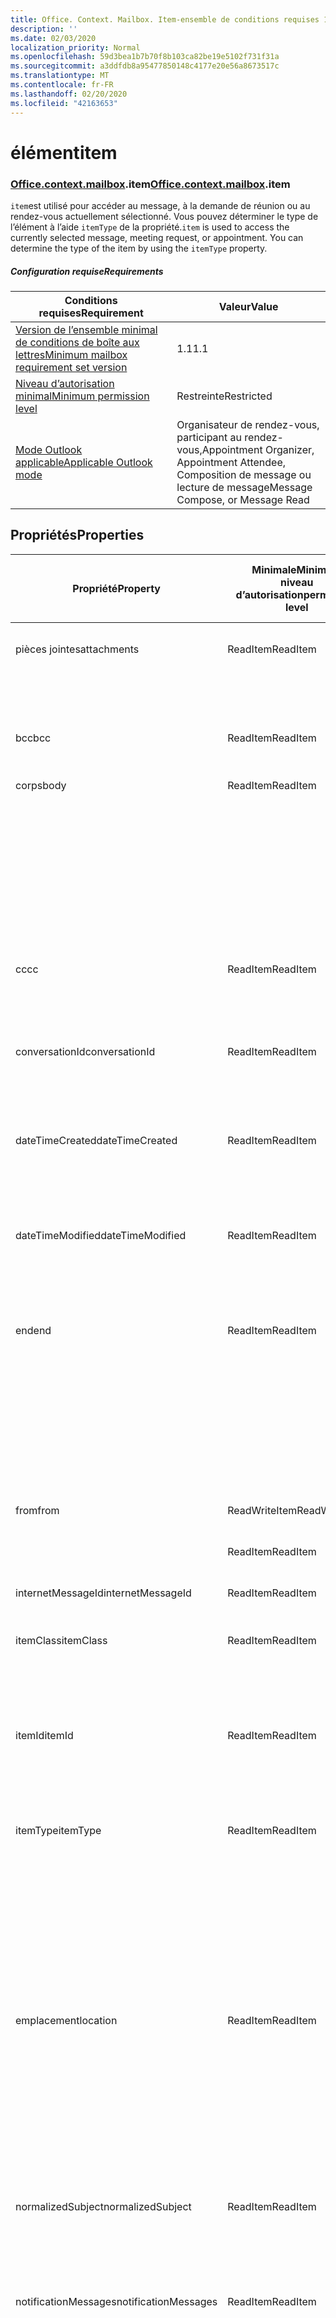 ```yaml
---
title: Office. Context. Mailbox. Item-ensemble de conditions requises 1,7
description: ''
ms.date: 02/03/2020
localization_priority: Normal
ms.openlocfilehash: 59d3bea1b7b70f8b103ca82be19e5102f731f31a
ms.sourcegitcommit: a3ddfdb8a95477850148c4177e20e56a8673517c
ms.translationtype: MT
ms.contentlocale: fr-FR
ms.lasthandoff: 02/20/2020
ms.locfileid: "42163653"
---
```

# <a name="item"></a><span data-ttu-id="d171e-102">élément</span><span class="sxs-lookup"><span data-stu-id="d171e-102">item</span></span>

### <a name="officecontextmailboxitem"></a><span data-ttu-id="d171e-103">[Office](office.md)[.context](office.context.md)[.mailbox](office.context.mailbox.md).item</span><span class="sxs-lookup"><span data-stu-id="d171e-103">[Office](office.md)[.context](office.context.md)[.mailbox](office.context.mailbox.md).item</span></span>

<span data-ttu-id="d171e-p101">`item`est utilisé pour accéder au message, à la demande de réunion ou au rendez-vous actuellement sélectionné. Vous pouvez déterminer le type de l’élément à l’aide `itemType` de la propriété.</span><span class="sxs-lookup"><span data-stu-id="d171e-p101">`item` is used to access the currently selected message, meeting request, or appointment. You can determine the type of the item by using the `itemType` property.</span></span>

##### <a name="requirements"></a><span data-ttu-id="d171e-106">Configuration requise</span><span class="sxs-lookup"><span data-stu-id="d171e-106">Requirements</span></span>

|<span data-ttu-id="d171e-107">Conditions requises</span><span class="sxs-lookup"><span data-stu-id="d171e-107">Requirement</span></span>|<span data-ttu-id="d171e-108">Valeur</span><span class="sxs-lookup"><span data-stu-id="d171e-108">Value</span></span>|
|---|---|
|[<span data-ttu-id="d171e-109">Version de l’ensemble minimal de conditions de boîte aux lettres</span><span class="sxs-lookup"><span data-stu-id="d171e-109">Minimum mailbox requirement set version</span></span>](../../requirement-sets/outlook-api-requirement-sets.md)|<span data-ttu-id="d171e-110">1.1</span><span class="sxs-lookup"><span data-stu-id="d171e-110">1.1</span></span>|
|[<span data-ttu-id="d171e-111">Niveau d’autorisation minimal</span><span class="sxs-lookup"><span data-stu-id="d171e-111">Minimum permission level</span></span>](../../../outlook/understanding-outlook-add-in-permissions.md)|<span data-ttu-id="d171e-112">Restreinte</span><span class="sxs-lookup"><span data-stu-id="d171e-112">Restricted</span></span>|
|[<span data-ttu-id="d171e-113">Mode Outlook applicable</span><span class="sxs-lookup"><span data-stu-id="d171e-113">Applicable Outlook mode</span></span>](../../../outlook/outlook-add-ins-overview.md#extension-points)|<span data-ttu-id="d171e-114">Organisateur de rendez-vous, participant au rendez-vous,</span><span class="sxs-lookup"><span data-stu-id="d171e-114">Appointment Organizer, Appointment Attendee,</span></span><br><span data-ttu-id="d171e-115">Composition de message ou lecture de message</span><span class="sxs-lookup"><span data-stu-id="d171e-115">Message Compose, or Message Read</span></span>|

## <a name="properties"></a><span data-ttu-id="d171e-116">Propriétés</span><span class="sxs-lookup"><span data-stu-id="d171e-116">Properties</span></span>

| <span data-ttu-id="d171e-117">Propriété</span><span class="sxs-lookup"><span data-stu-id="d171e-117">Property</span></span> | <span data-ttu-id="d171e-118">Minimale</span><span class="sxs-lookup"><span data-stu-id="d171e-118">Minimum</span></span><br><span data-ttu-id="d171e-119">niveau d’autorisation</span><span class="sxs-lookup"><span data-stu-id="d171e-119">permission level</span></span> | <span data-ttu-id="d171e-120">Détails par mode</span><span class="sxs-lookup"><span data-stu-id="d171e-120">Details by mode</span></span> | <span data-ttu-id="d171e-121">Type de retour</span><span class="sxs-lookup"><span data-stu-id="d171e-121">Return type</span></span> | <span data-ttu-id="d171e-122">Minimale</span><span class="sxs-lookup"><span data-stu-id="d171e-122">Minimum</span></span><br><span data-ttu-id="d171e-123">ensemble de conditions requises</span><span class="sxs-lookup"><span data-stu-id="d171e-123">requirement set</span></span> |
|---|---|---|---|:---:|
| <span data-ttu-id="d171e-124">pièces jointes</span><span class="sxs-lookup"><span data-stu-id="d171e-124">attachments</span></span> | <span data-ttu-id="d171e-125">ReadItem</span><span class="sxs-lookup"><span data-stu-id="d171e-125">ReadItem</span></span> | [<span data-ttu-id="d171e-126">Participant à un rendez-vous</span><span class="sxs-lookup"><span data-stu-id="d171e-126">Appointment Attendee</span></span>](/javascript/api/outlook/office.appointmentread?view=outlook-js-1.7#attachments) | <span data-ttu-id="d171e-127">Array.<[AttachmentDetails](/javascript/api/outlook/office.attachmentdetails)></span><span class="sxs-lookup"><span data-stu-id="d171e-127">Array.<[AttachmentDetails](/javascript/api/outlook/office.attachmentdetails)></span></span> | [<span data-ttu-id="d171e-128">1.1</span><span class="sxs-lookup"><span data-stu-id="d171e-128">1.1</span></span>](../requirement-set-1.1/outlook-requirement-set-1.1.md) |
| | | [<span data-ttu-id="d171e-129">Lecture de message</span><span class="sxs-lookup"><span data-stu-id="d171e-129">Message Read</span></span>](/javascript/api/outlook/office.messageread?view=outlook-js-1.7#attachments) | <span data-ttu-id="d171e-130">Array.<[AttachmentDetails](/javascript/api/outlook/office.attachmentdetails)></span><span class="sxs-lookup"><span data-stu-id="d171e-130">Array.<[AttachmentDetails](/javascript/api/outlook/office.attachmentdetails)></span></span> | [<span data-ttu-id="d171e-131">1.1</span><span class="sxs-lookup"><span data-stu-id="d171e-131">1.1</span></span>](../requirement-set-1.1/outlook-requirement-set-1.1.md) |
| <span data-ttu-id="d171e-132">bcc</span><span class="sxs-lookup"><span data-stu-id="d171e-132">bcc</span></span> | <span data-ttu-id="d171e-133">ReadItem</span><span class="sxs-lookup"><span data-stu-id="d171e-133">ReadItem</span></span> | [<span data-ttu-id="d171e-134">Composition de message</span><span class="sxs-lookup"><span data-stu-id="d171e-134">Message Compose</span></span>](/javascript/api/outlook/office.messagecompose?view=outlook-js-1.7#bcc) | [<span data-ttu-id="d171e-135">Destinataires</span><span class="sxs-lookup"><span data-stu-id="d171e-135">Recipients</span></span>](/javascript/api/outlook/office.recipients) | [<span data-ttu-id="d171e-136">1.1</span><span class="sxs-lookup"><span data-stu-id="d171e-136">1.1</span></span>](../requirement-set-1.1/outlook-requirement-set-1.1.md) |
| <span data-ttu-id="d171e-137">corps</span><span class="sxs-lookup"><span data-stu-id="d171e-137">body</span></span> | <span data-ttu-id="d171e-138">ReadItem</span><span class="sxs-lookup"><span data-stu-id="d171e-138">ReadItem</span></span> | [<span data-ttu-id="d171e-139">Organisateur de rendez-vous</span><span class="sxs-lookup"><span data-stu-id="d171e-139">Appointment Organizer</span></span>](/javascript/api/outlook/office.appointmentcompose?view=outlook-js-1.7#body) | [<span data-ttu-id="d171e-140">Corps</span><span class="sxs-lookup"><span data-stu-id="d171e-140">Body</span></span>](/javascript/api/outlook/office.body) | [<span data-ttu-id="d171e-141">1.1</span><span class="sxs-lookup"><span data-stu-id="d171e-141">1.1</span></span>](../requirement-set-1.1/outlook-requirement-set-1.1.md) |
| | | [<span data-ttu-id="d171e-142">Participant à un rendez-vous</span><span class="sxs-lookup"><span data-stu-id="d171e-142">Appointment Attendee</span></span>](/javascript/api/outlook/office.appointmentread?view=outlook-js-1.7#body) | [<span data-ttu-id="d171e-143">Corps</span><span class="sxs-lookup"><span data-stu-id="d171e-143">Body</span></span>](/javascript/api/outlook/office.body) | [<span data-ttu-id="d171e-144">1.1</span><span class="sxs-lookup"><span data-stu-id="d171e-144">1.1</span></span>](../requirement-set-1.1/outlook-requirement-set-1.1.md) |
| | | [<span data-ttu-id="d171e-145">Composition de message</span><span class="sxs-lookup"><span data-stu-id="d171e-145">Message Compose</span></span>](/javascript/api/outlook/office.messagecompose?view=outlook-js-1.7#body) | [<span data-ttu-id="d171e-146">Corps</span><span class="sxs-lookup"><span data-stu-id="d171e-146">Body</span></span>](/javascript/api/outlook/office.body) | [<span data-ttu-id="d171e-147">1.1</span><span class="sxs-lookup"><span data-stu-id="d171e-147">1.1</span></span>](../requirement-set-1.1/outlook-requirement-set-1.1.md) |
| | | [<span data-ttu-id="d171e-148">Lecture de message</span><span class="sxs-lookup"><span data-stu-id="d171e-148">Message Read</span></span>](/javascript/api/outlook/office.messageread?view=outlook-js-1.7#body) | [<span data-ttu-id="d171e-149">Corps</span><span class="sxs-lookup"><span data-stu-id="d171e-149">Body</span></span>](/javascript/api/outlook/office.body) | [<span data-ttu-id="d171e-150">1.1</span><span class="sxs-lookup"><span data-stu-id="d171e-150">1.1</span></span>](../requirement-set-1.1/outlook-requirement-set-1.1.md) |
| <span data-ttu-id="d171e-151">cc</span><span class="sxs-lookup"><span data-stu-id="d171e-151">cc</span></span> | <span data-ttu-id="d171e-152">ReadItem</span><span class="sxs-lookup"><span data-stu-id="d171e-152">ReadItem</span></span> | [<span data-ttu-id="d171e-153">Composition de message</span><span class="sxs-lookup"><span data-stu-id="d171e-153">Message Compose</span></span>](/javascript/api/outlook/office.messagecompose?view=outlook-js-1.7#cc) | [<span data-ttu-id="d171e-154">Destinataires</span><span class="sxs-lookup"><span data-stu-id="d171e-154">Recipients</span></span>](/javascript/api/outlook/office.recipients) | [<span data-ttu-id="d171e-155">1.1</span><span class="sxs-lookup"><span data-stu-id="d171e-155">1.1</span></span>](../requirement-set-1.1/outlook-requirement-set-1.1.md) |
| | | [<span data-ttu-id="d171e-156">Lecture de message</span><span class="sxs-lookup"><span data-stu-id="d171e-156">Message Read</span></span>](/javascript/api/outlook/office.messageread?view=outlook-js-1.7#cc) | <span data-ttu-id="d171e-157">Tableau. <[EmailAddressDetails](/javascript/api/outlook/office.emailaddressdetails)></span><span class="sxs-lookup"><span data-stu-id="d171e-157">Array.<[EmailAddressDetails](/javascript/api/outlook/office.emailaddressdetails)></span></span> | [<span data-ttu-id="d171e-158">1.1</span><span class="sxs-lookup"><span data-stu-id="d171e-158">1.1</span></span>](../requirement-set-1.1/outlook-requirement-set-1.1.md) |
| <span data-ttu-id="d171e-159">conversationId</span><span class="sxs-lookup"><span data-stu-id="d171e-159">conversationId</span></span> | <span data-ttu-id="d171e-160">ReadItem</span><span class="sxs-lookup"><span data-stu-id="d171e-160">ReadItem</span></span> | [<span data-ttu-id="d171e-161">Composition de message</span><span class="sxs-lookup"><span data-stu-id="d171e-161">Message Compose</span></span>](/javascript/api/outlook/office.messagecompose?view=outlook-js-1.7#conversationid) | <span data-ttu-id="d171e-162">Chaîne</span><span class="sxs-lookup"><span data-stu-id="d171e-162">String</span></span> | [<span data-ttu-id="d171e-163">1.1</span><span class="sxs-lookup"><span data-stu-id="d171e-163">1.1</span></span>](../requirement-set-1.1/outlook-requirement-set-1.1.md) |
| | | [<span data-ttu-id="d171e-164">Lecture de message</span><span class="sxs-lookup"><span data-stu-id="d171e-164">Message Read</span></span>](/javascript/api/outlook/office.messageread?view=outlook-js-1.7#conversationid) | <span data-ttu-id="d171e-165">Chaîne</span><span class="sxs-lookup"><span data-stu-id="d171e-165">String</span></span> | [<span data-ttu-id="d171e-166">1.1</span><span class="sxs-lookup"><span data-stu-id="d171e-166">1.1</span></span>](../requirement-set-1.1/outlook-requirement-set-1.1.md) |
| <span data-ttu-id="d171e-167">dateTimeCreated</span><span class="sxs-lookup"><span data-stu-id="d171e-167">dateTimeCreated</span></span> | <span data-ttu-id="d171e-168">ReadItem</span><span class="sxs-lookup"><span data-stu-id="d171e-168">ReadItem</span></span> | [<span data-ttu-id="d171e-169">Participant à un rendez-vous</span><span class="sxs-lookup"><span data-stu-id="d171e-169">Appointment Attendee</span></span>](/javascript/api/outlook/office.appointmentread?view=outlook-js-1.7#datetimecreated) | <span data-ttu-id="d171e-170">Date</span><span class="sxs-lookup"><span data-stu-id="d171e-170">Date</span></span> | [<span data-ttu-id="d171e-171">1.1</span><span class="sxs-lookup"><span data-stu-id="d171e-171">1.1</span></span>](../requirement-set-1.1/outlook-requirement-set-1.1.md) |
| | | [<span data-ttu-id="d171e-172">Lecture de message</span><span class="sxs-lookup"><span data-stu-id="d171e-172">Message Read</span></span>](/javascript/api/outlook/office.messageread?view=outlook-js-1.7#datetimecreated) | <span data-ttu-id="d171e-173">Date</span><span class="sxs-lookup"><span data-stu-id="d171e-173">Date</span></span> | [<span data-ttu-id="d171e-174">1.1</span><span class="sxs-lookup"><span data-stu-id="d171e-174">1.1</span></span>](../requirement-set-1.1/outlook-requirement-set-1.1.md) |
| <span data-ttu-id="d171e-175">dateTimeModified</span><span class="sxs-lookup"><span data-stu-id="d171e-175">dateTimeModified</span></span> | <span data-ttu-id="d171e-176">ReadItem</span><span class="sxs-lookup"><span data-stu-id="d171e-176">ReadItem</span></span> | [<span data-ttu-id="d171e-177">Participant à un rendez-vous</span><span class="sxs-lookup"><span data-stu-id="d171e-177">Appointment Attendee</span></span>](/javascript/api/outlook/office.appointmentread?view=outlook-js-1.7#datetimemodified) | <span data-ttu-id="d171e-178">Date</span><span class="sxs-lookup"><span data-stu-id="d171e-178">Date</span></span> | [<span data-ttu-id="d171e-179">1.1</span><span class="sxs-lookup"><span data-stu-id="d171e-179">1.1</span></span>](../requirement-set-1.1/outlook-requirement-set-1.1.md) |
| | | [<span data-ttu-id="d171e-180">Lecture de message</span><span class="sxs-lookup"><span data-stu-id="d171e-180">Message Read</span></span>](/javascript/api/outlook/office.messageread?view=outlook-js-1.7#datetimemodified) | <span data-ttu-id="d171e-181">Date</span><span class="sxs-lookup"><span data-stu-id="d171e-181">Date</span></span> | [<span data-ttu-id="d171e-182">1.1</span><span class="sxs-lookup"><span data-stu-id="d171e-182">1.1</span></span>](../requirement-set-1.1/outlook-requirement-set-1.1.md) |
| <span data-ttu-id="d171e-183">end</span><span class="sxs-lookup"><span data-stu-id="d171e-183">end</span></span> | <span data-ttu-id="d171e-184">ReadItem</span><span class="sxs-lookup"><span data-stu-id="d171e-184">ReadItem</span></span> | [<span data-ttu-id="d171e-185">Organisateur de rendez-vous</span><span class="sxs-lookup"><span data-stu-id="d171e-185">Appointment Organizer</span></span>](/javascript/api/outlook/office.appointmentcompose?view=outlook-js-1.7#end) | [<span data-ttu-id="d171e-186">Time</span><span class="sxs-lookup"><span data-stu-id="d171e-186">Time</span></span>](/javascript/api/outlook/office.time) | [<span data-ttu-id="d171e-187">1.1</span><span class="sxs-lookup"><span data-stu-id="d171e-187">1.1</span></span>](../requirement-set-1.1/outlook-requirement-set-1.1.md) |
| | | [<span data-ttu-id="d171e-188">Participant à un rendez-vous</span><span class="sxs-lookup"><span data-stu-id="d171e-188">Appointment Attendee</span></span>](/javascript/api/outlook/office.appointmentread?view=outlook-js-1.7#end) | <span data-ttu-id="d171e-189">Date</span><span class="sxs-lookup"><span data-stu-id="d171e-189">Date</span></span> | [<span data-ttu-id="d171e-190">1.1</span><span class="sxs-lookup"><span data-stu-id="d171e-190">1.1</span></span>](../requirement-set-1.1/outlook-requirement-set-1.1.md) |
| | | [<span data-ttu-id="d171e-191">Lecture de message</span><span class="sxs-lookup"><span data-stu-id="d171e-191">Message Read</span></span>](/javascript/api/outlook/office.messageread?view=outlook-js-1.7#end)<br><span data-ttu-id="d171e-192">(Demande de réunion)</span><span class="sxs-lookup"><span data-stu-id="d171e-192">(Meeting Request)</span></span> | <span data-ttu-id="d171e-193">Date</span><span class="sxs-lookup"><span data-stu-id="d171e-193">Date</span></span> | [<span data-ttu-id="d171e-194">1.1</span><span class="sxs-lookup"><span data-stu-id="d171e-194">1.1</span></span>](../requirement-set-1.1/outlook-requirement-set-1.1.md) |
| <span data-ttu-id="d171e-195">from</span><span class="sxs-lookup"><span data-stu-id="d171e-195">from</span></span> | <span data-ttu-id="d171e-196">ReadWriteItem</span><span class="sxs-lookup"><span data-stu-id="d171e-196">ReadWriteItem</span></span> | [<span data-ttu-id="d171e-197">Composition de message</span><span class="sxs-lookup"><span data-stu-id="d171e-197">Message Compose</span></span>](/javascript/api/outlook/office.messagecompose?view=outlook-js-1.7#from) | [<span data-ttu-id="d171e-198">From</span><span class="sxs-lookup"><span data-stu-id="d171e-198">From</span></span>](/javascript/api/outlook/office.from) | [<span data-ttu-id="d171e-199">1,7</span><span class="sxs-lookup"><span data-stu-id="d171e-199">1.7</span></span>](../requirement-set-1.7/outlook-requirement-set-1.7.md) |
| | <span data-ttu-id="d171e-200">ReadItem</span><span class="sxs-lookup"><span data-stu-id="d171e-200">ReadItem</span></span> | [<span data-ttu-id="d171e-201">Lecture de message</span><span class="sxs-lookup"><span data-stu-id="d171e-201">Message Read</span></span>](/javascript/api/outlook/office.messageread?view=outlook-js-1.7#from) | [<span data-ttu-id="d171e-202">EmailAddressDetails</span><span class="sxs-lookup"><span data-stu-id="d171e-202">EmailAddressDetails</span></span>](/javascript/api/outlook/office.emailaddressdetails) | [<span data-ttu-id="d171e-203">1.1</span><span class="sxs-lookup"><span data-stu-id="d171e-203">1.1</span></span>](../requirement-set-1.1/outlook-requirement-set-1.1.md) |
| <span data-ttu-id="d171e-204">internetMessageId</span><span class="sxs-lookup"><span data-stu-id="d171e-204">internetMessageId</span></span> | <span data-ttu-id="d171e-205">ReadItem</span><span class="sxs-lookup"><span data-stu-id="d171e-205">ReadItem</span></span> | [<span data-ttu-id="d171e-206">Lecture de message</span><span class="sxs-lookup"><span data-stu-id="d171e-206">Message Read</span></span>](/javascript/api/outlook/office.messageread?view=outlook-js-1.7#internetmessageid) | <span data-ttu-id="d171e-207">Chaîne</span><span class="sxs-lookup"><span data-stu-id="d171e-207">String</span></span> | [<span data-ttu-id="d171e-208">1.1</span><span class="sxs-lookup"><span data-stu-id="d171e-208">1.1</span></span>](../requirement-set-1.1/outlook-requirement-set-1.1.md) |
| <span data-ttu-id="d171e-209">itemClass</span><span class="sxs-lookup"><span data-stu-id="d171e-209">itemClass</span></span> | <span data-ttu-id="d171e-210">ReadItem</span><span class="sxs-lookup"><span data-stu-id="d171e-210">ReadItem</span></span> | [<span data-ttu-id="d171e-211">Participant à un rendez-vous</span><span class="sxs-lookup"><span data-stu-id="d171e-211">Appointment Attendee</span></span>](/javascript/api/outlook/office.appointmentread?view=outlook-js-1.7#itemclass) | <span data-ttu-id="d171e-212">Chaîne</span><span class="sxs-lookup"><span data-stu-id="d171e-212">String</span></span> | [<span data-ttu-id="d171e-213">1.1</span><span class="sxs-lookup"><span data-stu-id="d171e-213">1.1</span></span>](../requirement-set-1.1/outlook-requirement-set-1.1.md) |
| | | [<span data-ttu-id="d171e-214">Lecture de message</span><span class="sxs-lookup"><span data-stu-id="d171e-214">Message Read</span></span>](/javascript/api/outlook/office.messageread?view=outlook-js-1.7#itemclass) | <span data-ttu-id="d171e-215">Chaîne</span><span class="sxs-lookup"><span data-stu-id="d171e-215">String</span></span> | [<span data-ttu-id="d171e-216">1.1</span><span class="sxs-lookup"><span data-stu-id="d171e-216">1.1</span></span>](../requirement-set-1.1/outlook-requirement-set-1.1.md) |
| <span data-ttu-id="d171e-217">itemId</span><span class="sxs-lookup"><span data-stu-id="d171e-217">itemId</span></span> | <span data-ttu-id="d171e-218">ReadItem</span><span class="sxs-lookup"><span data-stu-id="d171e-218">ReadItem</span></span> | [<span data-ttu-id="d171e-219">Participant à un rendez-vous</span><span class="sxs-lookup"><span data-stu-id="d171e-219">Appointment Attendee</span></span>](/javascript/api/outlook/office.appointmentread?view=outlook-js-1.7#itemid) | <span data-ttu-id="d171e-220">Chaîne</span><span class="sxs-lookup"><span data-stu-id="d171e-220">String</span></span> | [<span data-ttu-id="d171e-221">1.1</span><span class="sxs-lookup"><span data-stu-id="d171e-221">1.1</span></span>](../requirement-set-1.1/outlook-requirement-set-1.1.md) |
| | | [<span data-ttu-id="d171e-222">Lecture de message</span><span class="sxs-lookup"><span data-stu-id="d171e-222">Message Read</span></span>](/javascript/api/outlook/office.messageread?view=outlook-js-1.7#itemid) | <span data-ttu-id="d171e-223">Chaîne</span><span class="sxs-lookup"><span data-stu-id="d171e-223">String</span></span> | [<span data-ttu-id="d171e-224">1.1</span><span class="sxs-lookup"><span data-stu-id="d171e-224">1.1</span></span>](../requirement-set-1.1/outlook-requirement-set-1.1.md) |
| <span data-ttu-id="d171e-225">itemType</span><span class="sxs-lookup"><span data-stu-id="d171e-225">itemType</span></span> | <span data-ttu-id="d171e-226">ReadItem</span><span class="sxs-lookup"><span data-stu-id="d171e-226">ReadItem</span></span> | [<span data-ttu-id="d171e-227">Organisateur de rendez-vous</span><span class="sxs-lookup"><span data-stu-id="d171e-227">Appointment Organizer</span></span>](/javascript/api/outlook/office.appointmentcompose?view=outlook-js-1.7#itemtype) | [<span data-ttu-id="d171e-228">MailboxEnums. ItemType</span><span class="sxs-lookup"><span data-stu-id="d171e-228">MailboxEnums.ItemType</span></span>](/javascript/api/outlook/office.mailboxenums.itemtype) | [<span data-ttu-id="d171e-229">1.1</span><span class="sxs-lookup"><span data-stu-id="d171e-229">1.1</span></span>](../requirement-set-1.1/outlook-requirement-set-1.1.md) |
| | | [<span data-ttu-id="d171e-230">Participant à un rendez-vous</span><span class="sxs-lookup"><span data-stu-id="d171e-230">Appointment Attendee</span></span>](/javascript/api/outlook/office.appointmentread?view=outlook-js-1.7#itemtype) | [<span data-ttu-id="d171e-231">MailboxEnums. ItemType</span><span class="sxs-lookup"><span data-stu-id="d171e-231">MailboxEnums.ItemType</span></span>](/javascript/api/outlook/office.mailboxenums.itemtype) | [<span data-ttu-id="d171e-232">1.1</span><span class="sxs-lookup"><span data-stu-id="d171e-232">1.1</span></span>](../requirement-set-1.1/outlook-requirement-set-1.1.md) |
| | | [<span data-ttu-id="d171e-233">Composition de message</span><span class="sxs-lookup"><span data-stu-id="d171e-233">Message Compose</span></span>](/javascript/api/outlook/office.messagecompose?view=outlook-js-1.7#itemtype) | [<span data-ttu-id="d171e-234">MailboxEnums. ItemType</span><span class="sxs-lookup"><span data-stu-id="d171e-234">MailboxEnums.ItemType</span></span>](/javascript/api/outlook/office.mailboxenums.itemtype) | [<span data-ttu-id="d171e-235">1.1</span><span class="sxs-lookup"><span data-stu-id="d171e-235">1.1</span></span>](../requirement-set-1.1/outlook-requirement-set-1.1.md) |
| | | [<span data-ttu-id="d171e-236">Lecture de message</span><span class="sxs-lookup"><span data-stu-id="d171e-236">Message Read</span></span>](/javascript/api/outlook/office.messageread?view=outlook-js-1.7#itemtype) | [<span data-ttu-id="d171e-237">MailboxEnums. ItemType</span><span class="sxs-lookup"><span data-stu-id="d171e-237">MailboxEnums.ItemType</span></span>](/javascript/api/outlook/office.mailboxenums.itemtype) | [<span data-ttu-id="d171e-238">1.1</span><span class="sxs-lookup"><span data-stu-id="d171e-238">1.1</span></span>](../requirement-set-1.1/outlook-requirement-set-1.1.md) |
| <span data-ttu-id="d171e-239">emplacement</span><span class="sxs-lookup"><span data-stu-id="d171e-239">location</span></span> | <span data-ttu-id="d171e-240">ReadItem</span><span class="sxs-lookup"><span data-stu-id="d171e-240">ReadItem</span></span> | [<span data-ttu-id="d171e-241">Organisateur de rendez-vous</span><span class="sxs-lookup"><span data-stu-id="d171e-241">Appointment Organizer</span></span>](/javascript/api/outlook/office.appointmentcompose?view=outlook-js-1.7#location) | [<span data-ttu-id="d171e-242">Emplacement</span><span class="sxs-lookup"><span data-stu-id="d171e-242">Location</span></span>](/javascript/api/outlook/office.location) | [<span data-ttu-id="d171e-243">1.1</span><span class="sxs-lookup"><span data-stu-id="d171e-243">1.1</span></span>](../requirement-set-1.1/outlook-requirement-set-1.1.md) |
| | | [<span data-ttu-id="d171e-244">Participant à un rendez-vous</span><span class="sxs-lookup"><span data-stu-id="d171e-244">Appointment Attendee</span></span>](/javascript/api/outlook/office.appointmentread?view=outlook-js-1.7#location) | <span data-ttu-id="d171e-245">Chaîne</span><span class="sxs-lookup"><span data-stu-id="d171e-245">String</span></span> | [<span data-ttu-id="d171e-246">1.1</span><span class="sxs-lookup"><span data-stu-id="d171e-246">1.1</span></span>](../requirement-set-1.1/outlook-requirement-set-1.1.md) |
| | | [<span data-ttu-id="d171e-247">Lecture de message</span><span class="sxs-lookup"><span data-stu-id="d171e-247">Message Read</span></span>](/javascript/api/outlook/office.messageread?view=outlook-js-1.7#location)<br><span data-ttu-id="d171e-248">(Demande de réunion)</span><span class="sxs-lookup"><span data-stu-id="d171e-248">(Meeting Request)</span></span> | <span data-ttu-id="d171e-249">Chaîne</span><span class="sxs-lookup"><span data-stu-id="d171e-249">String</span></span> | [<span data-ttu-id="d171e-250">1.1</span><span class="sxs-lookup"><span data-stu-id="d171e-250">1.1</span></span>](../requirement-set-1.1/outlook-requirement-set-1.1.md) |
| <span data-ttu-id="d171e-251">normalizedSubject</span><span class="sxs-lookup"><span data-stu-id="d171e-251">normalizedSubject</span></span> | <span data-ttu-id="d171e-252">ReadItem</span><span class="sxs-lookup"><span data-stu-id="d171e-252">ReadItem</span></span> | [<span data-ttu-id="d171e-253">Participant à un rendez-vous</span><span class="sxs-lookup"><span data-stu-id="d171e-253">Appointment Attendee</span></span>](/javascript/api/outlook/office.appointmentread?view=outlook-js-1.7#normalizedsubject) | <span data-ttu-id="d171e-254">Chaîne</span><span class="sxs-lookup"><span data-stu-id="d171e-254">String</span></span> | [<span data-ttu-id="d171e-255">1.1</span><span class="sxs-lookup"><span data-stu-id="d171e-255">1.1</span></span>](../requirement-set-1.1/outlook-requirement-set-1.1.md) |
| | | [<span data-ttu-id="d171e-256">Lecture de message</span><span class="sxs-lookup"><span data-stu-id="d171e-256">Message Read</span></span>](/javascript/api/outlook/office.messageread?view=outlook-js-1.7#normalizedsubject) | <span data-ttu-id="d171e-257">Chaîne</span><span class="sxs-lookup"><span data-stu-id="d171e-257">String</span></span> | [<span data-ttu-id="d171e-258">1.1</span><span class="sxs-lookup"><span data-stu-id="d171e-258">1.1</span></span>](../requirement-set-1.1/outlook-requirement-set-1.1.md) |
| <span data-ttu-id="d171e-259">notificationMessages</span><span class="sxs-lookup"><span data-stu-id="d171e-259">notificationMessages</span></span> | <span data-ttu-id="d171e-260">ReadItem</span><span class="sxs-lookup"><span data-stu-id="d171e-260">ReadItem</span></span> | [<span data-ttu-id="d171e-261">Organisateur de rendez-vous</span><span class="sxs-lookup"><span data-stu-id="d171e-261">Appointment Organizer</span></span>](/javascript/api/outlook/office.appointmentcompose?view=outlook-js-1.7#notificationmessages) | [<span data-ttu-id="d171e-262">NotificationMessages</span><span class="sxs-lookup"><span data-stu-id="d171e-262">NotificationMessages</span></span>](/javascript/api/outlook/office.notificationmessages) | [<span data-ttu-id="d171e-263">1.3</span><span class="sxs-lookup"><span data-stu-id="d171e-263">1.3</span></span>](../requirement-set-1.3/outlook-requirement-set-1.3.md) |
| | | [<span data-ttu-id="d171e-264">Participant à un rendez-vous</span><span class="sxs-lookup"><span data-stu-id="d171e-264">Appointment Attendee</span></span>](/javascript/api/outlook/office.appointmentread?view=outlook-js-1.7#notificationmessages) | [<span data-ttu-id="d171e-265">NotificationMessages</span><span class="sxs-lookup"><span data-stu-id="d171e-265">NotificationMessages</span></span>](/javascript/api/outlook/office.notificationmessages) | [<span data-ttu-id="d171e-266">1.3</span><span class="sxs-lookup"><span data-stu-id="d171e-266">1.3</span></span>](../requirement-set-1.3/outlook-requirement-set-1.3.md) |
| | | [<span data-ttu-id="d171e-267">Composition de message</span><span class="sxs-lookup"><span data-stu-id="d171e-267">Message Compose</span></span>](/javascript/api/outlook/office.messagecompose?view=outlook-js-1.7#notificationmessages) | [<span data-ttu-id="d171e-268">NotificationMessages</span><span class="sxs-lookup"><span data-stu-id="d171e-268">NotificationMessages</span></span>](/javascript/api/outlook/office.notificationmessages) | [<span data-ttu-id="d171e-269">1.3</span><span class="sxs-lookup"><span data-stu-id="d171e-269">1.3</span></span>](../requirement-set-1.3/outlook-requirement-set-1.3.md) |
| | | [<span data-ttu-id="d171e-270">Lecture de message</span><span class="sxs-lookup"><span data-stu-id="d171e-270">Message Read</span></span>](/javascript/api/outlook/office.messageread?view=outlook-js-1.7#notificationmessages) | [<span data-ttu-id="d171e-271">NotificationMessages</span><span class="sxs-lookup"><span data-stu-id="d171e-271">NotificationMessages</span></span>](/javascript/api/outlook/office.notificationmessages) | [<span data-ttu-id="d171e-272">1.3</span><span class="sxs-lookup"><span data-stu-id="d171e-272">1.3</span></span>](../requirement-set-1.3/outlook-requirement-set-1.3.md) |
| <span data-ttu-id="d171e-273">optionalAttendees</span><span class="sxs-lookup"><span data-stu-id="d171e-273">optionalAttendees</span></span> | <span data-ttu-id="d171e-274">ReadItem</span><span class="sxs-lookup"><span data-stu-id="d171e-274">ReadItem</span></span> | [<span data-ttu-id="d171e-275">Organisateur de rendez-vous</span><span class="sxs-lookup"><span data-stu-id="d171e-275">Appointment Organizer</span></span>](/javascript/api/outlook/office.appointmentcompose?view=outlook-js-1.7#optionalattendees) | [<span data-ttu-id="d171e-276">Destinataires</span><span class="sxs-lookup"><span data-stu-id="d171e-276">Recipients</span></span>](/javascript/api/outlook/office.recipients) | [<span data-ttu-id="d171e-277">1.1</span><span class="sxs-lookup"><span data-stu-id="d171e-277">1.1</span></span>](../requirement-set-1.1/outlook-requirement-set-1.1.md) |
| | | [<span data-ttu-id="d171e-278">Participant à un rendez-vous</span><span class="sxs-lookup"><span data-stu-id="d171e-278">Appointment Attendee</span></span>](/javascript/api/outlook/office.appointmentread?view=outlook-js-1.7#optionalattendees) | <span data-ttu-id="d171e-279">Tableau. <[EmailAddressDetails](/javascript/api/outlook/office.emailaddressdetails)></span><span class="sxs-lookup"><span data-stu-id="d171e-279">Array.<[EmailAddressDetails](/javascript/api/outlook/office.emailaddressdetails)></span></span> | [<span data-ttu-id="d171e-280">1.1</span><span class="sxs-lookup"><span data-stu-id="d171e-280">1.1</span></span>](../requirement-set-1.1/outlook-requirement-set-1.1.md) |
| <span data-ttu-id="d171e-281">organizer</span><span class="sxs-lookup"><span data-stu-id="d171e-281">organizer</span></span> | <span data-ttu-id="d171e-282">ReadWriteItem</span><span class="sxs-lookup"><span data-stu-id="d171e-282">ReadWriteItem</span></span> | [<span data-ttu-id="d171e-283">Organisateur de rendez-vous</span><span class="sxs-lookup"><span data-stu-id="d171e-283">Appointment Organizer</span></span>](/javascript/api/outlook/office.appointmentcompose?view=outlook-js-1.7#organizer) | [<span data-ttu-id="d171e-284">Organizer</span><span class="sxs-lookup"><span data-stu-id="d171e-284">Organizer</span></span>](/javascript/api/outlook/office.organizer) | [<span data-ttu-id="d171e-285">1,7</span><span class="sxs-lookup"><span data-stu-id="d171e-285">1.7</span></span>](../requirement-set-1.7/outlook-requirement-set-1.7.md) |
| | <span data-ttu-id="d171e-286">ReadItem</span><span class="sxs-lookup"><span data-stu-id="d171e-286">ReadItem</span></span> | [<span data-ttu-id="d171e-287">Participant à un rendez-vous</span><span class="sxs-lookup"><span data-stu-id="d171e-287">Appointment Attendee</span></span>](/javascript/api/outlook/office.appointmentread?view=outlook-js-1.7#organizer) | [<span data-ttu-id="d171e-288">EmailAddressDetails</span><span class="sxs-lookup"><span data-stu-id="d171e-288">EmailAddressDetails</span></span>](/javascript/api/outlook/office.emailaddressdetails) | [<span data-ttu-id="d171e-289">1.1</span><span class="sxs-lookup"><span data-stu-id="d171e-289">1.1</span></span>](../requirement-set-1.1/outlook-requirement-set-1.1.md) |
| <span data-ttu-id="d171e-290">recurrence</span><span class="sxs-lookup"><span data-stu-id="d171e-290">recurrence</span></span> | <span data-ttu-id="d171e-291">ReadItem</span><span class="sxs-lookup"><span data-stu-id="d171e-291">ReadItem</span></span> | [<span data-ttu-id="d171e-292">Organisateur de rendez-vous</span><span class="sxs-lookup"><span data-stu-id="d171e-292">Appointment Organizer</span></span>](/javascript/api/outlook/office.appointmentcompose?view=outlook-js-1.7#recurrence) | [<span data-ttu-id="d171e-293">Instances</span><span class="sxs-lookup"><span data-stu-id="d171e-293">Recurrence</span></span>](/javascript/api/outlook/office.recurrence) | [<span data-ttu-id="d171e-294">1,7</span><span class="sxs-lookup"><span data-stu-id="d171e-294">1.7</span></span>](../requirement-set-1.7/outlook-requirement-set-1.7.md) |
| | | [<span data-ttu-id="d171e-295">Participant à un rendez-vous</span><span class="sxs-lookup"><span data-stu-id="d171e-295">Appointment Attendee</span></span>](/javascript/api/outlook/office.appointmentread?view=outlook-js-1.7#recurrence) | [<span data-ttu-id="d171e-296">Instances</span><span class="sxs-lookup"><span data-stu-id="d171e-296">Recurrence</span></span>](/javascript/api/outlook/office.recurrence) | [<span data-ttu-id="d171e-297">1,7</span><span class="sxs-lookup"><span data-stu-id="d171e-297">1.7</span></span>](../requirement-set-1.7/outlook-requirement-set-1.7.md) |
| | | [<span data-ttu-id="d171e-298">Lecture de message</span><span class="sxs-lookup"><span data-stu-id="d171e-298">Message Read</span></span>](/javascript/api/outlook/office.messageread?view=outlook-js-1.7#recurrence)<br><span data-ttu-id="d171e-299">(Demande de réunion)</span><span class="sxs-lookup"><span data-stu-id="d171e-299">(Meeting Request)</span></span> | [<span data-ttu-id="d171e-300">Instances</span><span class="sxs-lookup"><span data-stu-id="d171e-300">Recurrence</span></span>](/javascript/api/outlook/office.recurrence) | [<span data-ttu-id="d171e-301">1,7</span><span class="sxs-lookup"><span data-stu-id="d171e-301">1.7</span></span>](../requirement-set-1.7/outlook-requirement-set-1.7.md) |
| <span data-ttu-id="d171e-302">requiredAttendees</span><span class="sxs-lookup"><span data-stu-id="d171e-302">requiredAttendees</span></span> | <span data-ttu-id="d171e-303">ReadItem</span><span class="sxs-lookup"><span data-stu-id="d171e-303">ReadItem</span></span> | [<span data-ttu-id="d171e-304">Organisateur de rendez-vous</span><span class="sxs-lookup"><span data-stu-id="d171e-304">Appointment Organizer</span></span>](/javascript/api/outlook/office.appointmentcompose?view=outlook-js-1.7#requiredattendees) | [<span data-ttu-id="d171e-305">Destinataires</span><span class="sxs-lookup"><span data-stu-id="d171e-305">Recipients</span></span>](/javascript/api/outlook/office.recipients) | [<span data-ttu-id="d171e-306">1.1</span><span class="sxs-lookup"><span data-stu-id="d171e-306">1.1</span></span>](../requirement-set-1.1/outlook-requirement-set-1.1.md) |
| | | [<span data-ttu-id="d171e-307">Participant à un rendez-vous</span><span class="sxs-lookup"><span data-stu-id="d171e-307">Appointment Attendee</span></span>](/javascript/api/outlook/office.appointmentread?view=outlook-js-1.7#requiredattendees) | <span data-ttu-id="d171e-308">Tableau. <[EmailAddressDetails](/javascript/api/outlook/office.emailaddressdetails)></span><span class="sxs-lookup"><span data-stu-id="d171e-308">Array.<[EmailAddressDetails](/javascript/api/outlook/office.emailaddressdetails)></span></span> | [<span data-ttu-id="d171e-309">1.1</span><span class="sxs-lookup"><span data-stu-id="d171e-309">1.1</span></span>](../requirement-set-1.1/outlook-requirement-set-1.1.md) |
| <span data-ttu-id="d171e-310">expéditeur</span><span class="sxs-lookup"><span data-stu-id="d171e-310">sender</span></span> | <span data-ttu-id="d171e-311">ReadItem</span><span class="sxs-lookup"><span data-stu-id="d171e-311">ReadItem</span></span> | [<span data-ttu-id="d171e-312">Lecture de message</span><span class="sxs-lookup"><span data-stu-id="d171e-312">Message Read</span></span>](/javascript/api/outlook/office.messageread?view=outlook-js-1.7#sender) | [<span data-ttu-id="d171e-313">EmailAddressDetails</span><span class="sxs-lookup"><span data-stu-id="d171e-313">EmailAddressDetails</span></span>](/javascript/api/outlook/office.emailaddressdetails) | [<span data-ttu-id="d171e-314">1.1</span><span class="sxs-lookup"><span data-stu-id="d171e-314">1.1</span></span>](../requirement-set-1.1/outlook-requirement-set-1.1.md) |
| <span data-ttu-id="d171e-315">seriesId</span><span class="sxs-lookup"><span data-stu-id="d171e-315">seriesId</span></span> | <span data-ttu-id="d171e-316">ReadItem</span><span class="sxs-lookup"><span data-stu-id="d171e-316">ReadItem</span></span> | [<span data-ttu-id="d171e-317">Organisateur de rendez-vous</span><span class="sxs-lookup"><span data-stu-id="d171e-317">Appointment Organizer</span></span>](/javascript/api/outlook/office.appointmentcompose?view=outlook-js-1.7#seriesid) | <span data-ttu-id="d171e-318">Chaîne</span><span class="sxs-lookup"><span data-stu-id="d171e-318">String</span></span> | [<span data-ttu-id="d171e-319">1,7</span><span class="sxs-lookup"><span data-stu-id="d171e-319">1.7</span></span>](../requirement-set-1.7/outlook-requirement-set-1.7.md) |
| | | [<span data-ttu-id="d171e-320">Participant à un rendez-vous</span><span class="sxs-lookup"><span data-stu-id="d171e-320">Appointment Attendee</span></span>](/javascript/api/outlook/office.appointmentread?view=outlook-js-1.7#seriesid) | <span data-ttu-id="d171e-321">Chaîne</span><span class="sxs-lookup"><span data-stu-id="d171e-321">String</span></span> | [<span data-ttu-id="d171e-322">1,7</span><span class="sxs-lookup"><span data-stu-id="d171e-322">1.7</span></span>](../requirement-set-1.7/outlook-requirement-set-1.7.md) |
| | | [<span data-ttu-id="d171e-323">Composition de message</span><span class="sxs-lookup"><span data-stu-id="d171e-323">Message Compose</span></span>](/javascript/api/outlook/office.messagecompose?view=outlook-js-1.7#seriesid) | <span data-ttu-id="d171e-324">Chaîne</span><span class="sxs-lookup"><span data-stu-id="d171e-324">String</span></span> | [<span data-ttu-id="d171e-325">1,7</span><span class="sxs-lookup"><span data-stu-id="d171e-325">1.7</span></span>](../requirement-set-1.7/outlook-requirement-set-1.7.md) |
| | | [<span data-ttu-id="d171e-326">Lecture de message</span><span class="sxs-lookup"><span data-stu-id="d171e-326">Message Read</span></span>](/javascript/api/outlook/office.messageread?view=outlook-js-1.7#seriesid) | <span data-ttu-id="d171e-327">Chaîne</span><span class="sxs-lookup"><span data-stu-id="d171e-327">String</span></span> | [<span data-ttu-id="d171e-328">1,7</span><span class="sxs-lookup"><span data-stu-id="d171e-328">1.7</span></span>](../requirement-set-1.7/outlook-requirement-set-1.7.md) |
| <span data-ttu-id="d171e-329">start</span><span class="sxs-lookup"><span data-stu-id="d171e-329">start</span></span> | <span data-ttu-id="d171e-330">ReadItem</span><span class="sxs-lookup"><span data-stu-id="d171e-330">ReadItem</span></span> | [<span data-ttu-id="d171e-331">Organisateur de rendez-vous</span><span class="sxs-lookup"><span data-stu-id="d171e-331">Appointment Organizer</span></span>](/javascript/api/outlook/office.appointmentcompose?view=outlook-js-1.7#start) | [<span data-ttu-id="d171e-332">Time</span><span class="sxs-lookup"><span data-stu-id="d171e-332">Time</span></span>](/javascript/api/outlook/office.time) | [<span data-ttu-id="d171e-333">1.1</span><span class="sxs-lookup"><span data-stu-id="d171e-333">1.1</span></span>](../requirement-set-1.1/outlook-requirement-set-1.1.md) |
| | | [<span data-ttu-id="d171e-334">Participant à un rendez-vous</span><span class="sxs-lookup"><span data-stu-id="d171e-334">Appointment Attendee</span></span>](/javascript/api/outlook/office.appointmentread?view=outlook-js-1.7#start) | <span data-ttu-id="d171e-335">Date</span><span class="sxs-lookup"><span data-stu-id="d171e-335">Date</span></span> | [<span data-ttu-id="d171e-336">1.1</span><span class="sxs-lookup"><span data-stu-id="d171e-336">1.1</span></span>](../requirement-set-1.1/outlook-requirement-set-1.1.md) |
| | | [<span data-ttu-id="d171e-337">Lecture de message</span><span class="sxs-lookup"><span data-stu-id="d171e-337">Message Read</span></span>](/javascript/api/outlook/office.messageread?view=outlook-js-1.7#start)<br><span data-ttu-id="d171e-338">(Demande de réunion)</span><span class="sxs-lookup"><span data-stu-id="d171e-338">(Meeting Request)</span></span> | <span data-ttu-id="d171e-339">Date</span><span class="sxs-lookup"><span data-stu-id="d171e-339">Date</span></span> | [<span data-ttu-id="d171e-340">1.1</span><span class="sxs-lookup"><span data-stu-id="d171e-340">1.1</span></span>](../requirement-set-1.1/outlook-requirement-set-1.1.md) |
| <span data-ttu-id="d171e-341">subject</span><span class="sxs-lookup"><span data-stu-id="d171e-341">subject</span></span> | <span data-ttu-id="d171e-342">ReadItem</span><span class="sxs-lookup"><span data-stu-id="d171e-342">ReadItem</span></span> | [<span data-ttu-id="d171e-343">Organisateur de rendez-vous</span><span class="sxs-lookup"><span data-stu-id="d171e-343">Appointment Organizer</span></span>](/javascript/api/outlook/office.appointmentcompose?view=outlook-js-1.7#subject) | [<span data-ttu-id="d171e-344">Subject</span><span class="sxs-lookup"><span data-stu-id="d171e-344">Subject</span></span>](/javascript/api/outlook/office.subject) | [<span data-ttu-id="d171e-345">1.1</span><span class="sxs-lookup"><span data-stu-id="d171e-345">1.1</span></span>](../requirement-set-1.1/outlook-requirement-set-1.1.md) |
| | | [<span data-ttu-id="d171e-346">Participant à un rendez-vous</span><span class="sxs-lookup"><span data-stu-id="d171e-346">Appointment Attendee</span></span>](/javascript/api/outlook/office.appointmentread?view=outlook-js-1.7#subject) | <span data-ttu-id="d171e-347">Chaîne</span><span class="sxs-lookup"><span data-stu-id="d171e-347">String</span></span> | [<span data-ttu-id="d171e-348">1.1</span><span class="sxs-lookup"><span data-stu-id="d171e-348">1.1</span></span>](../requirement-set-1.1/outlook-requirement-set-1.1.md) |
| | | [<span data-ttu-id="d171e-349">Composition de message</span><span class="sxs-lookup"><span data-stu-id="d171e-349">Message Compose</span></span>](/javascript/api/outlook/office.messagecompose?view=outlook-js-1.7#subject) | [<span data-ttu-id="d171e-350">Subject</span><span class="sxs-lookup"><span data-stu-id="d171e-350">Subject</span></span>](/javascript/api/outlook/office.subject) | [<span data-ttu-id="d171e-351">1.1</span><span class="sxs-lookup"><span data-stu-id="d171e-351">1.1</span></span>](../requirement-set-1.1/outlook-requirement-set-1.1.md) |
| | | [<span data-ttu-id="d171e-352">Lecture de message</span><span class="sxs-lookup"><span data-stu-id="d171e-352">Message Read</span></span>](/javascript/api/outlook/office.messageread?view=outlook-js-1.7#subject) | <span data-ttu-id="d171e-353">Chaîne</span><span class="sxs-lookup"><span data-stu-id="d171e-353">String</span></span> | [<span data-ttu-id="d171e-354">1.1</span><span class="sxs-lookup"><span data-stu-id="d171e-354">1.1</span></span>](../requirement-set-1.1/outlook-requirement-set-1.1.md) |
| <span data-ttu-id="d171e-355">à</span><span class="sxs-lookup"><span data-stu-id="d171e-355">to</span></span> | <span data-ttu-id="d171e-356">ReadItem</span><span class="sxs-lookup"><span data-stu-id="d171e-356">ReadItem</span></span> | [<span data-ttu-id="d171e-357">Composition de message</span><span class="sxs-lookup"><span data-stu-id="d171e-357">Message Compose</span></span>](/javascript/api/outlook/office.messagecompose?view=outlook-js-1.7#to) | [<span data-ttu-id="d171e-358">Destinataires</span><span class="sxs-lookup"><span data-stu-id="d171e-358">Recipients</span></span>](/javascript/api/outlook/office.recipients) | [<span data-ttu-id="d171e-359">1.1</span><span class="sxs-lookup"><span data-stu-id="d171e-359">1.1</span></span>](../requirement-set-1.1/outlook-requirement-set-1.1.md) |
| | | [<span data-ttu-id="d171e-360">Lecture de message</span><span class="sxs-lookup"><span data-stu-id="d171e-360">Message Read</span></span>](/javascript/api/outlook/office.messageread?view=outlook-js-1.7#to) | <span data-ttu-id="d171e-361">Tableau. <[EmailAddressDetails](/javascript/api/outlook/office.emailaddressdetails)></span><span class="sxs-lookup"><span data-stu-id="d171e-361">Array.<[EmailAddressDetails](/javascript/api/outlook/office.emailaddressdetails)></span></span> | [<span data-ttu-id="d171e-362">1.1</span><span class="sxs-lookup"><span data-stu-id="d171e-362">1.1</span></span>](../requirement-set-1.1/outlook-requirement-set-1.1.md) |

## <a name="methods"></a><span data-ttu-id="d171e-363">Méthodes</span><span class="sxs-lookup"><span data-stu-id="d171e-363">Methods</span></span>

| <span data-ttu-id="d171e-364">Méthode</span><span class="sxs-lookup"><span data-stu-id="d171e-364">Method</span></span> | <span data-ttu-id="d171e-365">Minimale</span><span class="sxs-lookup"><span data-stu-id="d171e-365">Minimum</span></span><br><span data-ttu-id="d171e-366">niveau d’autorisation</span><span class="sxs-lookup"><span data-stu-id="d171e-366">permission level</span></span> | <span data-ttu-id="d171e-367">Détails par mode</span><span class="sxs-lookup"><span data-stu-id="d171e-367">Details by mode</span></span> | <span data-ttu-id="d171e-368">Minimale</span><span class="sxs-lookup"><span data-stu-id="d171e-368">Minimum</span></span><br><span data-ttu-id="d171e-369">ensemble de conditions requises</span><span class="sxs-lookup"><span data-stu-id="d171e-369">requirement set</span></span> |
|---|---|---|:---:|
| <span data-ttu-id="d171e-370">addFileAttachmentAsync</span><span class="sxs-lookup"><span data-stu-id="d171e-370">addFileAttachmentAsync</span></span> | <span data-ttu-id="d171e-371">ReadWriteItem</span><span class="sxs-lookup"><span data-stu-id="d171e-371">ReadWriteItem</span></span> | [<span data-ttu-id="d171e-372">Organisateur de rendez-vous</span><span class="sxs-lookup"><span data-stu-id="d171e-372">Appointment Organizer</span></span>](/javascript/api/outlook/office.appointmentcompose?view=outlook-js-1.7#addfileattachmentasync-uri--attachmentname--options--callback-) | [<span data-ttu-id="d171e-373">1.1</span><span class="sxs-lookup"><span data-stu-id="d171e-373">1.1</span></span>](../requirement-set-1.1/outlook-requirement-set-1.1.md) |
| | | [<span data-ttu-id="d171e-374">Composition de message</span><span class="sxs-lookup"><span data-stu-id="d171e-374">Message Compose</span></span>](/javascript/api/outlook/office.messagecompose?view=outlook-js-1.7#addfileattachmentasync-uri--attachmentname--options--callback-) | [<span data-ttu-id="d171e-375">1.1</span><span class="sxs-lookup"><span data-stu-id="d171e-375">1.1</span></span>](../requirement-set-1.1/outlook-requirement-set-1.1.md) |
| <span data-ttu-id="d171e-376">addHandlerAsync</span><span class="sxs-lookup"><span data-stu-id="d171e-376">addHandlerAsync</span></span> | <span data-ttu-id="d171e-377">ReadItem</span><span class="sxs-lookup"><span data-stu-id="d171e-377">ReadItem</span></span> | [<span data-ttu-id="d171e-378">Organisateur de rendez-vous</span><span class="sxs-lookup"><span data-stu-id="d171e-378">Appointment Organizer</span></span>](/javascript/api/outlook/office.appointmentcompose?view=outlook-js-1.7#addhandlerasync-eventtype--handler--options--callback-) | [<span data-ttu-id="d171e-379">1,7</span><span class="sxs-lookup"><span data-stu-id="d171e-379">1.7</span></span>](../requirement-set-1.7/outlook-requirement-set-1.7.md) |
| | | [<span data-ttu-id="d171e-380">Participant à un rendez-vous</span><span class="sxs-lookup"><span data-stu-id="d171e-380">Appointment Attendee</span></span>](/javascript/api/outlook/office.appointmentread?view=outlook-js-1.7#addhandlerasync-eventtype--handler--options--callback-) | [<span data-ttu-id="d171e-381">1,7</span><span class="sxs-lookup"><span data-stu-id="d171e-381">1.7</span></span>](../requirement-set-1.7/outlook-requirement-set-1.7.md) |
| | | [<span data-ttu-id="d171e-382">Composition de message</span><span class="sxs-lookup"><span data-stu-id="d171e-382">Message Compose</span></span>](/javascript/api/outlook/office.messagecompose?view=outlook-js-1.7#addhandlerasync-eventtype--handler--options--callback-) | [<span data-ttu-id="d171e-383">1,7</span><span class="sxs-lookup"><span data-stu-id="d171e-383">1.7</span></span>](../requirement-set-1.7/outlook-requirement-set-1.7.md) |
| | | [<span data-ttu-id="d171e-384">Lecture de message</span><span class="sxs-lookup"><span data-stu-id="d171e-384">Message Read</span></span>](/javascript/api/outlook/office.messageread?view=outlook-js-1.7#addhandlerasync-eventtype--handler--options--callback-) | [<span data-ttu-id="d171e-385">1,7</span><span class="sxs-lookup"><span data-stu-id="d171e-385">1.7</span></span>](../requirement-set-1.7/outlook-requirement-set-1.7.md) |
| <span data-ttu-id="d171e-386">addItemAttachmentAsync</span><span class="sxs-lookup"><span data-stu-id="d171e-386">addItemAttachmentAsync</span></span> | <span data-ttu-id="d171e-387">ReadWriteItem</span><span class="sxs-lookup"><span data-stu-id="d171e-387">ReadWriteItem</span></span> | [<span data-ttu-id="d171e-388">Organisateur de rendez-vous</span><span class="sxs-lookup"><span data-stu-id="d171e-388">Appointment Organizer</span></span>](/javascript/api/outlook/office.appointmentcompose?view=outlook-js-1.7#additemattachmentasync-itemid--attachmentname--options--callback-) | [<span data-ttu-id="d171e-389">1.1</span><span class="sxs-lookup"><span data-stu-id="d171e-389">1.1</span></span>](../requirement-set-1.1/outlook-requirement-set-1.1.md) |
| | | [<span data-ttu-id="d171e-390">Composition de message</span><span class="sxs-lookup"><span data-stu-id="d171e-390">Message Compose</span></span>](/javascript/api/outlook/office.messagecompose?view=outlook-js-1.7#additemattachmentasync-itemid--attachmentname--options--callback-) | [<span data-ttu-id="d171e-391">1.1</span><span class="sxs-lookup"><span data-stu-id="d171e-391">1.1</span></span>](../requirement-set-1.1/outlook-requirement-set-1.1.md) |
| <span data-ttu-id="d171e-392">fermer</span><span class="sxs-lookup"><span data-stu-id="d171e-392">close</span></span> | <span data-ttu-id="d171e-393">Restreint</span><span class="sxs-lookup"><span data-stu-id="d171e-393">Restricted</span></span> | [<span data-ttu-id="d171e-394">Organisateur de rendez-vous</span><span class="sxs-lookup"><span data-stu-id="d171e-394">Appointment Organizer</span></span>](/javascript/api/outlook/office.appointmentcompose?view=outlook-js-1.7#close--) | [<span data-ttu-id="d171e-395">1.3</span><span class="sxs-lookup"><span data-stu-id="d171e-395">1.3</span></span>](../requirement-set-1.3/outlook-requirement-set-1.3.md) |
| | | [<span data-ttu-id="d171e-396">Composition de message</span><span class="sxs-lookup"><span data-stu-id="d171e-396">Message Compose</span></span>](/javascript/api/outlook/office.messagecompose?view=outlook-js-1.7#close--) | [<span data-ttu-id="d171e-397">1.3</span><span class="sxs-lookup"><span data-stu-id="d171e-397">1.3</span></span>](../requirement-set-1.3/outlook-requirement-set-1.3.md) |
| <span data-ttu-id="d171e-398">displayReplyAllForm</span><span class="sxs-lookup"><span data-stu-id="d171e-398">displayReplyAllForm</span></span> | <span data-ttu-id="d171e-399">ReadItem</span><span class="sxs-lookup"><span data-stu-id="d171e-399">ReadItem</span></span> | [<span data-ttu-id="d171e-400">Participant à un rendez-vous</span><span class="sxs-lookup"><span data-stu-id="d171e-400">Appointment Attendee</span></span>](/javascript/api/outlook/office.appointmentread?view=outlook-js-1.7#displayreplyallform-formdata--callback-) | [<span data-ttu-id="d171e-401">1.1</span><span class="sxs-lookup"><span data-stu-id="d171e-401">1.1</span></span>](../requirement-set-1.1/outlook-requirement-set-1.1.md) |
| | | [<span data-ttu-id="d171e-402">Lecture de message</span><span class="sxs-lookup"><span data-stu-id="d171e-402">Message Read</span></span>](/javascript/api/outlook/office.messageread?view=outlook-js-1.7#displayreplyallform-formdata--callback-) | [<span data-ttu-id="d171e-403">1.1</span><span class="sxs-lookup"><span data-stu-id="d171e-403">1.1</span></span>](../requirement-set-1.1/outlook-requirement-set-1.1.md) |
| <span data-ttu-id="d171e-404">displayReplyForm</span><span class="sxs-lookup"><span data-stu-id="d171e-404">displayReplyForm</span></span> | <span data-ttu-id="d171e-405">ReadItem</span><span class="sxs-lookup"><span data-stu-id="d171e-405">ReadItem</span></span> | [<span data-ttu-id="d171e-406">Participant à un rendez-vous</span><span class="sxs-lookup"><span data-stu-id="d171e-406">Appointment Attendee</span></span>](/javascript/api/outlook/office.appointmentread?view=outlook-js-1.7#displayreplyform-formdata--callback-) | [<span data-ttu-id="d171e-407">1.1</span><span class="sxs-lookup"><span data-stu-id="d171e-407">1.1</span></span>](../requirement-set-1.1/outlook-requirement-set-1.1.md) |
| | | [<span data-ttu-id="d171e-408">Lecture de message</span><span class="sxs-lookup"><span data-stu-id="d171e-408">Message Read</span></span>](/javascript/api/outlook/office.messageread?view=outlook-js-1.7#displayreplyform-formdata--callback-) | [<span data-ttu-id="d171e-409">1.1</span><span class="sxs-lookup"><span data-stu-id="d171e-409">1.1</span></span>](../requirement-set-1.1/outlook-requirement-set-1.1.md) |
| <span data-ttu-id="d171e-410">getEntities</span><span class="sxs-lookup"><span data-stu-id="d171e-410">getEntities</span></span> | <span data-ttu-id="d171e-411">ReadItem</span><span class="sxs-lookup"><span data-stu-id="d171e-411">ReadItem</span></span> | [<span data-ttu-id="d171e-412">Participant à un rendez-vous</span><span class="sxs-lookup"><span data-stu-id="d171e-412">Appointment Attendee</span></span>](/javascript/api/outlook/office.appointmentread?view=outlook-js-1.7#getentities--) | [<span data-ttu-id="d171e-413">1.1</span><span class="sxs-lookup"><span data-stu-id="d171e-413">1.1</span></span>](../requirement-set-1.1/outlook-requirement-set-1.1.md) |
| | | [<span data-ttu-id="d171e-414">Lecture de message</span><span class="sxs-lookup"><span data-stu-id="d171e-414">Message Read</span></span>](/javascript/api/outlook/office.messageread?view=outlook-js-1.7#getentities--) | [<span data-ttu-id="d171e-415">1.1</span><span class="sxs-lookup"><span data-stu-id="d171e-415">1.1</span></span>](../requirement-set-1.1/outlook-requirement-set-1.1.md) |
| <span data-ttu-id="d171e-416">getEntitiesByType</span><span class="sxs-lookup"><span data-stu-id="d171e-416">getEntitiesByType</span></span> | <span data-ttu-id="d171e-417">Restreint</span><span class="sxs-lookup"><span data-stu-id="d171e-417">Restricted</span></span> | [<span data-ttu-id="d171e-418">Participant à un rendez-vous</span><span class="sxs-lookup"><span data-stu-id="d171e-418">Appointment Attendee</span></span>](/javascript/api/outlook/office.appointmentread?view=outlook-js-1.7#getentitiesbytype-entitytype-) | [<span data-ttu-id="d171e-419">1.1</span><span class="sxs-lookup"><span data-stu-id="d171e-419">1.1</span></span>](../requirement-set-1.1/outlook-requirement-set-1.1.md) |
| | | [<span data-ttu-id="d171e-420">Lecture de message</span><span class="sxs-lookup"><span data-stu-id="d171e-420">Message Read</span></span>](/javascript/api/outlook/office.messageread?view=outlook-js-1.7#getentitiesbytype-entitytype-) | [<span data-ttu-id="d171e-421">1.1</span><span class="sxs-lookup"><span data-stu-id="d171e-421">1.1</span></span>](../requirement-set-1.1/outlook-requirement-set-1.1.md) |
| <span data-ttu-id="d171e-422">getFilteredEntitiesByName</span><span class="sxs-lookup"><span data-stu-id="d171e-422">getFilteredEntitiesByName</span></span> | <span data-ttu-id="d171e-423">ReadItem</span><span class="sxs-lookup"><span data-stu-id="d171e-423">ReadItem</span></span> | [<span data-ttu-id="d171e-424">Participant à un rendez-vous</span><span class="sxs-lookup"><span data-stu-id="d171e-424">Appointment Attendee</span></span>](/javascript/api/outlook/office.appointmentread?view=outlook-js-1.7#getfilteredentitiesbyname-name-) | [<span data-ttu-id="d171e-425">1.1</span><span class="sxs-lookup"><span data-stu-id="d171e-425">1.1</span></span>](../requirement-set-1.1/outlook-requirement-set-1.1.md) |
| | | [<span data-ttu-id="d171e-426">Lecture de message</span><span class="sxs-lookup"><span data-stu-id="d171e-426">Message Read</span></span>](/javascript/api/outlook/office.messageread?view=outlook-js-1.7#getfilteredentitiesbyname-name-) | [<span data-ttu-id="d171e-427">1.1</span><span class="sxs-lookup"><span data-stu-id="d171e-427">1.1</span></span>](../requirement-set-1.1/outlook-requirement-set-1.1.md) |
| <span data-ttu-id="d171e-428">getRegExMatches</span><span class="sxs-lookup"><span data-stu-id="d171e-428">getRegExMatches</span></span> | <span data-ttu-id="d171e-429">ReadItem</span><span class="sxs-lookup"><span data-stu-id="d171e-429">ReadItem</span></span> | [<span data-ttu-id="d171e-430">Participant à un rendez-vous</span><span class="sxs-lookup"><span data-stu-id="d171e-430">Appointment Attendee</span></span>](/javascript/api/outlook/office.appointmentread?view=outlook-js-1.7#getregexmatches--) | [<span data-ttu-id="d171e-431">1.1</span><span class="sxs-lookup"><span data-stu-id="d171e-431">1.1</span></span>](../requirement-set-1.1/outlook-requirement-set-1.1.md) |
| | | [<span data-ttu-id="d171e-432">Lecture de message</span><span class="sxs-lookup"><span data-stu-id="d171e-432">Message Read</span></span>](/javascript/api/outlook/office.messageread?view=outlook-js-1.7#getregexmatches--) | [<span data-ttu-id="d171e-433">1.1</span><span class="sxs-lookup"><span data-stu-id="d171e-433">1.1</span></span>](../requirement-set-1.1/outlook-requirement-set-1.1.md) |
| <span data-ttu-id="d171e-434">getRegExMatchesByName</span><span class="sxs-lookup"><span data-stu-id="d171e-434">getRegExMatchesByName</span></span> | <span data-ttu-id="d171e-435">ReadItem</span><span class="sxs-lookup"><span data-stu-id="d171e-435">ReadItem</span></span> | [<span data-ttu-id="d171e-436">Participant à un rendez-vous</span><span class="sxs-lookup"><span data-stu-id="d171e-436">Appointment Attendee</span></span>](/javascript/api/outlook/office.appointmentread?view=outlook-js-1.7#getregexmatchesbyname-name-) | [<span data-ttu-id="d171e-437">1.1</span><span class="sxs-lookup"><span data-stu-id="d171e-437">1.1</span></span>](../requirement-set-1.1/outlook-requirement-set-1.1.md) |
| | | [<span data-ttu-id="d171e-438">Lecture de message</span><span class="sxs-lookup"><span data-stu-id="d171e-438">Message Read</span></span>](/javascript/api/outlook/office.messageread?view=outlook-js-1.7#getregexmatchesbyname-name-) | [<span data-ttu-id="d171e-439">1.1</span><span class="sxs-lookup"><span data-stu-id="d171e-439">1.1</span></span>](../requirement-set-1.1/outlook-requirement-set-1.1.md) |
| <span data-ttu-id="d171e-440">getSelectedDataAsync</span><span class="sxs-lookup"><span data-stu-id="d171e-440">getSelectedDataAsync</span></span> | <span data-ttu-id="d171e-441">ReadItem</span><span class="sxs-lookup"><span data-stu-id="d171e-441">ReadItem</span></span> | [<span data-ttu-id="d171e-442">Organisateur de rendez-vous</span><span class="sxs-lookup"><span data-stu-id="d171e-442">Appointment Organizer</span></span>](/javascript/api/outlook/office.appointmentcompose?view=outlook-js-1.7#getselecteddataasync-coerciontype--options--callback-) | [<span data-ttu-id="d171e-443">1.2</span><span class="sxs-lookup"><span data-stu-id="d171e-443">1.2</span></span>](../requirement-set-1.2/outlook-requirement-set-1.2.md) |
| | | [<span data-ttu-id="d171e-444">Composition de message</span><span class="sxs-lookup"><span data-stu-id="d171e-444">Message Compose</span></span>](/javascript/api/outlook/office.messagecompose?view=outlook-js-1.7#getselecteddataasync-coerciontype--options--callback-) | [<span data-ttu-id="d171e-445">1.2</span><span class="sxs-lookup"><span data-stu-id="d171e-445">1.2</span></span>](../requirement-set-1.2/outlook-requirement-set-1.2.md) |
| <span data-ttu-id="d171e-446">getSelectedEntities</span><span class="sxs-lookup"><span data-stu-id="d171e-446">getSelectedEntities</span></span> | <span data-ttu-id="d171e-447">ReadItem</span><span class="sxs-lookup"><span data-stu-id="d171e-447">ReadItem</span></span> | [<span data-ttu-id="d171e-448">Participant à un rendez-vous</span><span class="sxs-lookup"><span data-stu-id="d171e-448">Appointment Attendee</span></span>](/javascript/api/outlook/office.appointmentread?view=outlook-js-1.7#getselectedentities--) | [<span data-ttu-id="d171e-449">1,6</span><span class="sxs-lookup"><span data-stu-id="d171e-449">1.6</span></span>](../requirement-set-1.6/outlook-requirement-set-1.6.md) |
| | | [<span data-ttu-id="d171e-450">Lecture de message</span><span class="sxs-lookup"><span data-stu-id="d171e-450">Message Read</span></span>](/javascript/api/outlook/office.messageread?view=outlook-js-1.7#getselectedentities--) | [<span data-ttu-id="d171e-451">1,6</span><span class="sxs-lookup"><span data-stu-id="d171e-451">1.6</span></span>](../requirement-set-1.6/outlook-requirement-set-1.6.md) |
| <span data-ttu-id="d171e-452">getSelectedRegExMatches</span><span class="sxs-lookup"><span data-stu-id="d171e-452">getSelectedRegExMatches</span></span> | <span data-ttu-id="d171e-453">ReadItem</span><span class="sxs-lookup"><span data-stu-id="d171e-453">ReadItem</span></span> | [<span data-ttu-id="d171e-454">Participant à un rendez-vous</span><span class="sxs-lookup"><span data-stu-id="d171e-454">Appointment Attendee</span></span>](/javascript/api/outlook/office.appointmentread?view=outlook-js-1.7#getselectedregexmatches--) | [<span data-ttu-id="d171e-455">1,6</span><span class="sxs-lookup"><span data-stu-id="d171e-455">1.6</span></span>](../requirement-set-1.6/outlook-requirement-set-1.6.md) |
| | | [<span data-ttu-id="d171e-456">Lecture de message</span><span class="sxs-lookup"><span data-stu-id="d171e-456">Message Read</span></span>](/javascript/api/outlook/office.messageread?view=outlook-js-1.7#getselectedregexmatches--) | [<span data-ttu-id="d171e-457">1,6</span><span class="sxs-lookup"><span data-stu-id="d171e-457">1.6</span></span>](../requirement-set-1.6/outlook-requirement-set-1.6.md) |
| <span data-ttu-id="d171e-458">loadCustomPropertiesAsync</span><span class="sxs-lookup"><span data-stu-id="d171e-458">loadCustomPropertiesAsync</span></span> | <span data-ttu-id="d171e-459">ReadItem</span><span class="sxs-lookup"><span data-stu-id="d171e-459">ReadItem</span></span> | [<span data-ttu-id="d171e-460">Organisateur de rendez-vous</span><span class="sxs-lookup"><span data-stu-id="d171e-460">Appointment Organizer</span></span>](/javascript/api/outlook/office.appointmentcompose?view=outlook-js-1.7#loadcustompropertiesasync-callback--usercontext-) | [<span data-ttu-id="d171e-461">1.1</span><span class="sxs-lookup"><span data-stu-id="d171e-461">1.1</span></span>](../requirement-set-1.1/outlook-requirement-set-1.1.md) |
| | | [<span data-ttu-id="d171e-462">Participant à un rendez-vous</span><span class="sxs-lookup"><span data-stu-id="d171e-462">Appointment Attendee</span></span>](/javascript/api/outlook/office.appointmentread?view=outlook-js-1.7#loadcustompropertiesasync-callback--usercontext-) | [<span data-ttu-id="d171e-463">1.1</span><span class="sxs-lookup"><span data-stu-id="d171e-463">1.1</span></span>](../requirement-set-1.1/outlook-requirement-set-1.1.md) |
| | | [<span data-ttu-id="d171e-464">Composition de message</span><span class="sxs-lookup"><span data-stu-id="d171e-464">Message Compose</span></span>](/javascript/api/outlook/office.messagecompose?view=outlook-js-1.7#loadcustompropertiesasync-callback--usercontext-) | [<span data-ttu-id="d171e-465">1.1</span><span class="sxs-lookup"><span data-stu-id="d171e-465">1.1</span></span>](../requirement-set-1.1/outlook-requirement-set-1.1.md) |
| | | [<span data-ttu-id="d171e-466">Lecture de message</span><span class="sxs-lookup"><span data-stu-id="d171e-466">Message Read</span></span>](/javascript/api/outlook/office.messageread?view=outlook-js-1.7#loadcustompropertiesasync-callback--usercontext-) | [<span data-ttu-id="d171e-467">1.1</span><span class="sxs-lookup"><span data-stu-id="d171e-467">1.1</span></span>](../requirement-set-1.1/outlook-requirement-set-1.1.md) |
| <span data-ttu-id="d171e-468">removeAttachmentAsync</span><span class="sxs-lookup"><span data-stu-id="d171e-468">removeAttachmentAsync</span></span> | <span data-ttu-id="d171e-469">ReadWriteItem</span><span class="sxs-lookup"><span data-stu-id="d171e-469">ReadWriteItem</span></span> | [<span data-ttu-id="d171e-470">Organisateur de rendez-vous</span><span class="sxs-lookup"><span data-stu-id="d171e-470">Appointment Organizer</span></span>](/javascript/api/outlook/office.appointmentcompose?view=outlook-js-1.7#removeattachmentasync-attachmentid--options--callback-) | [<span data-ttu-id="d171e-471">1.1</span><span class="sxs-lookup"><span data-stu-id="d171e-471">1.1</span></span>](../requirement-set-1.1/outlook-requirement-set-1.1.md) |
|  |  | [<span data-ttu-id="d171e-472">Composition de message</span><span class="sxs-lookup"><span data-stu-id="d171e-472">Message Compose</span></span>](/javascript/api/outlook/office.messagecompose?view=outlook-js-1.7#removeattachmentasync-attachmentid--options--callback-) | [<span data-ttu-id="d171e-473">1.1</span><span class="sxs-lookup"><span data-stu-id="d171e-473">1.1</span></span>](../requirement-set-1.1/outlook-requirement-set-1.1.md) |
| <span data-ttu-id="d171e-474">removeHandlerAsync</span><span class="sxs-lookup"><span data-stu-id="d171e-474">removeHandlerAsync</span></span> | <span data-ttu-id="d171e-475">ReadItem</span><span class="sxs-lookup"><span data-stu-id="d171e-475">ReadItem</span></span> | [<span data-ttu-id="d171e-476">Organisateur de rendez-vous</span><span class="sxs-lookup"><span data-stu-id="d171e-476">Appointment Organizer</span></span>](/javascript/api/outlook/office.appointmentcompose?view=outlook-js-1.7#removehandlerasync-eventtype--options--callback-) | [<span data-ttu-id="d171e-477">1,7</span><span class="sxs-lookup"><span data-stu-id="d171e-477">1.7</span></span>](../requirement-set-1.7/outlook-requirement-set-1.7.md) |
| | | [<span data-ttu-id="d171e-478">Participant à un rendez-vous</span><span class="sxs-lookup"><span data-stu-id="d171e-478">Appointment Attendee</span></span>](/javascript/api/outlook/office.appointmentread?view=outlook-js-1.7#removehandlerasync-eventtype--options--callback-) | [<span data-ttu-id="d171e-479">1,7</span><span class="sxs-lookup"><span data-stu-id="d171e-479">1.7</span></span>](../requirement-set-1.7/outlook-requirement-set-1.7.md) |
| | | [<span data-ttu-id="d171e-480">Composition de message</span><span class="sxs-lookup"><span data-stu-id="d171e-480">Message Compose</span></span>](/javascript/api/outlook/office.messagecompose?view=outlook-js-1.7#removehandlerasync-eventtype--options--callback-) | [<span data-ttu-id="d171e-481">1,7</span><span class="sxs-lookup"><span data-stu-id="d171e-481">1.7</span></span>](../requirement-set-1.7/outlook-requirement-set-1.7.md) |
| | | [<span data-ttu-id="d171e-482">Lecture de message</span><span class="sxs-lookup"><span data-stu-id="d171e-482">Message Read</span></span>](/javascript/api/outlook/office.messageread?view=outlook-js-1.7#removehandlerasync-eventtype--options--callback-) | [<span data-ttu-id="d171e-483">1,7</span><span class="sxs-lookup"><span data-stu-id="d171e-483">1.7</span></span>](../requirement-set-1.7/outlook-requirement-set-1.7.md) |
| <span data-ttu-id="d171e-484">saveAsync</span><span class="sxs-lookup"><span data-stu-id="d171e-484">saveAsync</span></span> | <span data-ttu-id="d171e-485">ReadWriteItem</span><span class="sxs-lookup"><span data-stu-id="d171e-485">ReadWriteItem</span></span> | [<span data-ttu-id="d171e-486">Organisateur de rendez-vous</span><span class="sxs-lookup"><span data-stu-id="d171e-486">Appointment Organizer</span></span>](/javascript/api/outlook/office.appointmentcompose?view=outlook-js-1.7#saveasync-options--callback-) | [<span data-ttu-id="d171e-487">1.3</span><span class="sxs-lookup"><span data-stu-id="d171e-487">1.3</span></span>](../requirement-set-1.3/outlook-requirement-set-1.3.md) |
| | | [<span data-ttu-id="d171e-488">Composition de message</span><span class="sxs-lookup"><span data-stu-id="d171e-488">Message Compose</span></span>](/javascript/api/outlook/office.messagecompose?view=outlook-js-1.7#saveasync-options--callback-) | [<span data-ttu-id="d171e-489">1.3</span><span class="sxs-lookup"><span data-stu-id="d171e-489">1.3</span></span>](../requirement-set-1.3/outlook-requirement-set-1.3.md) |
| <span data-ttu-id="d171e-490">setSelectedDataAsync</span><span class="sxs-lookup"><span data-stu-id="d171e-490">setSelectedDataAsync</span></span> | <span data-ttu-id="d171e-491">ReadWriteItem</span><span class="sxs-lookup"><span data-stu-id="d171e-491">ReadWriteItem</span></span> | [<span data-ttu-id="d171e-492">Organisateur de rendez-vous</span><span class="sxs-lookup"><span data-stu-id="d171e-492">Appointment Organizer</span></span>](/javascript/api/outlook/office.appointmentcompose?view=outlook-js-1.7#setselecteddataasync-data--options--callback-) | [<span data-ttu-id="d171e-493">1.2</span><span class="sxs-lookup"><span data-stu-id="d171e-493">1.2</span></span>](../requirement-set-1.2/outlook-requirement-set-1.2.md) |
| | | [<span data-ttu-id="d171e-494">Composition de message</span><span class="sxs-lookup"><span data-stu-id="d171e-494">Message Compose</span></span>](/javascript/api/outlook/office.messagecompose?view=outlook-js-1.7#setselecteddataasync-data--options--callback-) | [<span data-ttu-id="d171e-495">1.2</span><span class="sxs-lookup"><span data-stu-id="d171e-495">1.2</span></span>](../requirement-set-1.2/outlook-requirement-set-1.2.md) |

## <a name="events"></a><span data-ttu-id="d171e-496">Événements</span><span class="sxs-lookup"><span data-stu-id="d171e-496">Events</span></span>

<span data-ttu-id="d171e-497">Vous pouvez vous abonner aux événements suivants et les annuler, `addHandlerAsync` à `removeHandlerAsync` l’aide de et respectivement.</span><span class="sxs-lookup"><span data-stu-id="d171e-497">You can subscribe to and unsubscribe from the following events using `addHandlerAsync` and `removeHandlerAsync` respectively.</span></span>

| <span data-ttu-id="d171e-498">Événement</span><span class="sxs-lookup"><span data-stu-id="d171e-498">Event</span></span> | <span data-ttu-id="d171e-499">Description</span><span class="sxs-lookup"><span data-stu-id="d171e-499">Description</span></span> | <span data-ttu-id="d171e-500">Minimale</span><span class="sxs-lookup"><span data-stu-id="d171e-500">Minimum</span></span><br><span data-ttu-id="d171e-501">ensemble de conditions requises</span><span class="sxs-lookup"><span data-stu-id="d171e-501">requirement set</span></span> |
|---|---|:---:|
|`AppointmentTimeChanged`| <span data-ttu-id="d171e-502">La date ou l’heure de la série ou du rendez-vous sélectionné a été modifiée.</span><span class="sxs-lookup"><span data-stu-id="d171e-502">The date or time of the selected appointment or series has changed.</span></span> | [<span data-ttu-id="d171e-503">1,7</span><span class="sxs-lookup"><span data-stu-id="d171e-503">1.7</span></span>](../requirement-set-1.7/outlook-requirement-set-1.7.md) |
|`RecipientsChanged`| <span data-ttu-id="d171e-504">La liste des destinataires de l’élément sélectionné ou du lieu de rendez-vous a été modifié.</span><span class="sxs-lookup"><span data-stu-id="d171e-504">The recipient list of the selected item or appointment location has changed.</span></span> | [<span data-ttu-id="d171e-505">1,7</span><span class="sxs-lookup"><span data-stu-id="d171e-505">1.7</span></span>](../requirement-set-1.7/outlook-requirement-set-1.7.md) |
|`RecurrenceChanged`| <span data-ttu-id="d171e-506">La périodicité de la série sélectionnée a été modifiée.</span><span class="sxs-lookup"><span data-stu-id="d171e-506">The recurrence pattern of the selected series has changed.</span></span> | [<span data-ttu-id="d171e-507">1,7</span><span class="sxs-lookup"><span data-stu-id="d171e-507">1.7</span></span>](../requirement-set-1.7/outlook-requirement-set-1.7.md) |

## <a name="example"></a><span data-ttu-id="d171e-508">Exemple</span><span class="sxs-lookup"><span data-stu-id="d171e-508">Example</span></span>

<span data-ttu-id="d171e-509">L’exemple de code JavaScript suivant montre comment accéder à la propriété `subject` de l’élément actif dans Outlook.</span><span class="sxs-lookup"><span data-stu-id="d171e-509">The following JavaScript code example shows how to access the `subject` property of the current item in Outlook.</span></span>

```js
// The initialize function is required for all apps.
Office.initialize = function () {
  // Checks for the DOM to load using the jQuery ready function.
  $(document).ready(function () {
    // After the DOM is loaded, app-specific code can run.
    var item = Office.context.mailbox.item;
    var subject = item.subject;
    // Continue with processing the subject of the current item,
    // which can be a message or appointment.
  });
};
```
